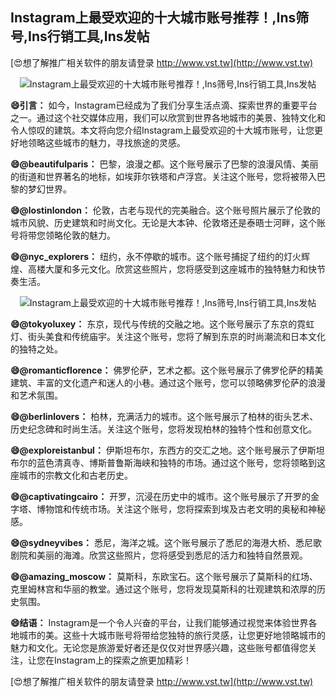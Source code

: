 ## **Instagram上最受欢迎的十大城市账号推荐！,Ins筛号,Ins行销工具,Ins发帖**

[😍想了解推广相关软件的朋友请登录 http://www.vst.tw](http://www.vst.tw)

 <center><img src="https://vst.tw/MP4/tuiguang/png/1.png" alt="Instagram上最受欢迎的十大城市账号推荐！,Ins筛号,Ins行销工具,Ins发帖"></center>

**😄引言：**
如今，Instagram已经成为了我们分享生活点滴、探索世界的重要平台之一。通过这个社交媒体应用，我们可以欣赏到世界各地城市的美景、独特文化和令人惊叹的建筑。本文将向您介绍Instagram上最受欢迎的十大城市账号，让您更好地领略这些城市的魅力，寻找旅途的灵感。

**😄@beautifulparis：**
巴黎，浪漫之都。这个账号展示了巴黎的浪漫风情、美丽的街道和世界著名的地标，如埃菲尔铁塔和卢浮宫。关注这个账号，您将被带入巴黎的梦幻世界。

**😄@lostinlondon：**
伦敦，古老与现代的完美融合。这个账号照片展示了伦敦的城市风貌、历史建筑和时尚文化。无论是大本钟、伦敦塔还是泰晤士河畔，这个账号将带您领略伦敦的魅力。

**😄@nyc_explorers：**
纽约，永不停歇的城市。这个账号捕捉了纽约的灯火辉煌、高楼大厦和多元文化。欣赏这些照片，您将感受到这座城市的独特魅力和快节奏生活。

 <center><img src="https://vst.tw/MP4/tuiguang/png/6.png" alt="Instagram上最受欢迎的十大城市账号推荐！,Ins筛号,Ins行销工具,Ins发帖"></center>

**😄@tokyoluxey：**
东京，现代与传统的交融之地。这个账号展示了东京的霓虹灯、街头美食和传统庙宇。关注这个账号，您将了解到东京的时尚潮流和日本文化的独特之处。

**😄@romanticflorence：**
佛罗伦萨，艺术之都。这个账号展示了佛罗伦萨的精美建筑、丰富的文化遗产和迷人的小巷。通过这个账号，您可以领略佛罗伦萨的浪漫和艺术氛围。

**😄@berlinlovers：**
柏林，充满活力的城市。这个账号展示了柏林的街头艺术、历史纪念碑和时尚生活。关注这个账号，您将发现柏林的独特个性和创意文化。

**😄@exploreistanbul：**
伊斯坦布尔，东西方的交汇之地。这个账号展示了伊斯坦布尔的蓝色清真寺、博斯普鲁斯海峡和独特的市场。通过这个账号，您将领略到这座城市的宗教文化和古老历史。

**😄@captivatingcairo：**
开罗，沉浸在历史中的城市。这个账号展示了开罗的金字塔、博物馆和传统市场。关注这个账号，您将探索到埃及古老文明的奥秘和神秘感。

**😄@sydneyvibes：**
悉尼，海洋之城。这个账号展示了悉尼的海港大桥、悉尼歌剧院和美丽的海滩。欣赏这些照片，您将感受到悉尼的活力和独特自然景观。

**😄@amazing_moscow：**
莫斯科，东欧宝石。这个账号展示了莫斯科的红场、克里姆林宫和华丽的教堂。通过这个账号，您将发现莫斯科的壮观建筑和浓厚的历史氛围。

**😄结语：**
Instagram是一个令人兴奋的平台，让我们能够通过视觉来体验世界各地城市的美。这些十大城市账号将带给您独特的旅行灵感，让您更好地领略城市的魅力和文化。无论您是旅游爱好者还是仅仅对世界感兴趣，这些账号都值得您关注，让您在Instagram上的探索之旅更加精彩！

[😍想了解推广相关软件的朋友请登录 http://www.vst.tw](http://www.vst.tw)




